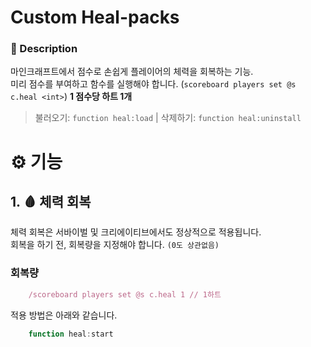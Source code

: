 # Custom Heal-packs

### 📖 Description

마인크래프트에서 점수로 손쉽게 플레이어의 체력을 회복하는 기능.  
미리 점수를 부여하고 함수를 실행해야 합니다. (`scoreboard players set @s c.heal <int>`) **1 점수당 하트 1개**

> 불러오기: `function heal:load` | 삭제하기: `function heal:uninstall`

# ⚙️ 기능

## 1. 🩸 체력 회복

체력 회복은 서바이벌 및 크리에이티브에서도 정상적으로 적용됩니다.  
회복을 하기 전, 회복량을 지정해야 합니다. `(0도 상관없음)`

### 회복량

```javascript
    /scoreboard players set @s c.heal 1 // 1하트
```

적용 방법은 아래와 같습니다.

```javascript
    function heal:start
```
